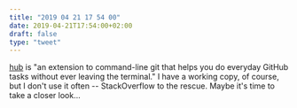 ```yaml
---
title: "2019 04 21 17 54 00"
date: 2019-04-21T17:54:00+02:00
draft: false
type: "tweet"
---
```

[hub](https://hub.github.com) is "an extension to command-line git that helps you do everyday GitHub tasks without ever leaving the terminal." I have a working copy, of course, but I don't use it often -- StackOverflow to the rescue. Maybe it's time to take a closer look...
